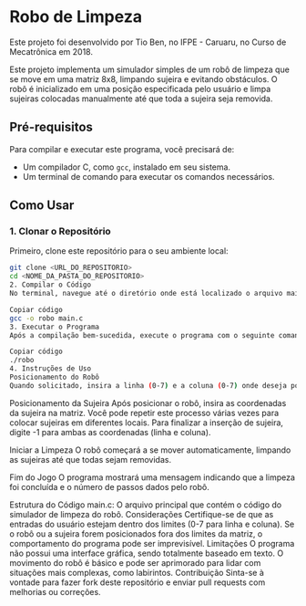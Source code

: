 # Robo de Limpeza

Este projeto foi desenvolvido por Tio Ben, no IFPE - Caruaru, no Curso de Mecatrônica em 2018.

Este projeto implementa um simulador simples de um robô de limpeza que se move em uma matriz 8x8, limpando sujeira e evitando obstáculos. O robô é inicializado em uma posição especificada pelo usuário e limpa sujeiras colocadas manualmente até que toda a sujeira seja removida.

## Pré-requisitos

Para compilar e executar este programa, você precisará de:

- Um compilador C, como `gcc`, instalado em seu sistema.
- Um terminal de comando para executar os comandos necessários.

## Como Usar

### 1. Clonar o Repositório

Primeiro, clone este repositório para o seu ambiente local:

```bash
git clone <URL_DO_REPOSITORIO>
cd <NOME_DA_PASTA_DO_REPOSITORIO>
2. Compilar o Código
No terminal, navegue até o diretório onde está localizado o arquivo main.c e compile o código com o comando:
```
```bash
Copiar código
gcc -o robo main.c
3. Executar o Programa
Após a compilação bem-sucedida, execute o programa com o seguinte comando:
```
```bash
Copiar código
./robo
4. Instruções de Uso
Posicionamento do Robô
Quando solicitado, insira a linha (0-7) e a coluna (0-7) onde deseja posicionar o robô.
```
Posicionamento da Sujeira
Após posicionar o robô, insira as coordenadas da sujeira na matriz. Você pode repetir este processo várias vezes para colocar sujeiras em diferentes locais. Para finalizar a inserção de sujeira, digite -1 para ambas as coordenadas (linha e coluna).

Iniciar a Limpeza
O robô começará a se mover automaticamente, limpando as sujeiras até que todas sejam removidas.

Fim do Jogo
O programa mostrará uma mensagem indicando que a limpeza foi concluída e o número de passos dados pelo robô.

Estrutura do Código
main.c: O arquivo principal que contém o código do simulador de limpeza do robô.
Considerações
Certifique-se de que as entradas do usuário estejam dentro dos limites (0-7 para linha e coluna).
Se o robô ou a sujeira forem posicionados fora dos limites da matriz, o comportamento do programa pode ser imprevisível.
Limitações
O programa não possui uma interface gráfica, sendo totalmente baseado em texto.
O movimento do robô é básico e pode ser aprimorado para lidar com situações mais complexas, como labirintos.
Contribuição
Sinta-se à vontade para fazer fork deste repositório e enviar pull requests com melhorias ou correções.

